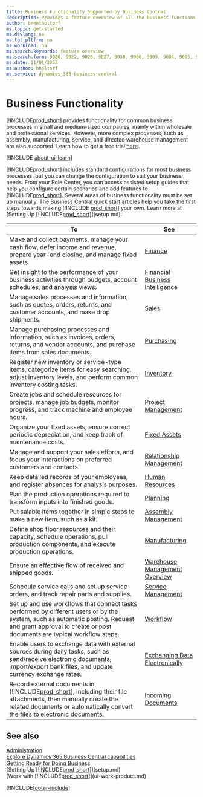 ```yaml
---
title: Business Functionality Supported by Business Central
description: Provides a feature overview of all the business functions and departments supported by application areas, such as finance, inventory, and project management.
author: brentholtorf
ms.topic: get-started
ms.devlang: na
ms.tgt_pltfrm: na
ms.workload: na
ms.search.keywords: feature overview
ms.search.form: 9020, 9022, 9026, 9027, 9030, 9000, 9009, 9004, 9005, 9024, 9006, 9007, 9010, 9016, 9017
ms.date: 11/01/2023
ms.author: bholtorf
ms.service: dynamics-365-business-central
---
```

# Business Functionality

[!INCLUDE[prod_short](includes/prod_short.md)] provides functionality for common business processes in small and medium-sized companies, mainly within wholesale and professional services. However, more complex processes, such as assembly, manufacturing, service, and directed warehouse management are also supported. Learn how to get a free trial [here](trial-signup.md).  

[!INCLUDE [about-ui-learn](includes/about-ui-learn.md)]

[!INCLUDE[prod_short](includes/prod_short.md)] includes standard configurations for most business processes, but you can change the configuration to suit your business needs. From your Role Center, you can access assisted setup guides that help you configure certain scenarios and add features to [!INCLUDE[prod_short](includes/prod_short.md)]. Several areas of business functionality must be set up manually. The [Business Central quick start](quick-start-business-central.md) articles help you take the first steps towards making [!INCLUDE [prod_short](includes/prod_short.md)] your own. Learn more at [Setting Up [!INCLUDE[prod_short](includes/prod_short.md)]](setup.md).

| To | See |
| --- | --- |
|Make and collect payments, manage your cash flow, defer income and revenue, prepare year-end closing, and manage fixed assets.|[Finance](finance.md)|
|Get insight to the performance of your business activities through budgets, account schedules, and analysis views.|[Financial Business Intelligence](bi.md)|
|Manage sales processes and information, such as quotes, orders, returns, and customer accounts, and make drop shipments.|[Sales](sales-manage-sales.md)|
|Manage purchasing processes and information, such as invoices, orders, returns, and vendor accounts, and purchase items from sales documents. |[Purchasing](purchasing-manage-purchasing.md)|
|Register new inventory or service-type items, categorize items for easy searching, adjust inventory levels, and perform common inventory costing tasks.|[Inventory](inventory-manage-inventory.md)|
|Create jobs and schedule resources for projects, manage job budgets, monitor progress, and track machine and employee hours.|[Project Management](projects-manage-projects.md)|
|Organize your fixed assets, ensure correct periodic depreciation, and keep track of maintenance costs.|[Fixed Assets](fa-manage.md)|
|Manage and support your sales efforts, and focus your interactions on preferred customers and contacts.|[Relationship Management](marketing-relationship-management.md)|
|Keep detailed records of your employees, and register absences for analysis purposes. |[Human Resources](hr-manage-human-resources.md)|
|Plan the production operations required to transform inputs into finished goods.|[Planning](production-planning.md)|
|Put salable items together in simple steps to make a new item, such as a kit.|[Assembly Management](assembly-assemble-items.md)|
|Define shop floor resources and their capacity, schedule operations, pull production components, and execute production operations.|[Manufacturing](production-manage-manufacturing.md)|
|Ensure an effective flow of received and shipped goods.|[Warehouse Management Overview](design-details-warehouse-management.md)|
|Schedule service calls and set up service orders, and track repair parts and supplies.|[Service Management](service-service.md)|
|Set up and use workflows that connect tasks performed by different users or by the system, such as automatic posting. Request and grant approval to create or post documents are typical workflow steps.|[Workflow](across-workflow.md)|
|Enable users to exchange data with external sources during daily tasks, such as send/receive electronic documents, import/export bank files, and update currency exchange rates.|[Exchanging Data Electronically](across-data-exchange.md)|
|Record external documents in [!INCLUDE[prod_short](includes/prod_short.md)], including their file attachments, then manually create the related documents or automatically convert the files to electronic documents.|[Incoming Documents](across-income-documents.md)|

## See also

[Administration](admin-setup-and-administration.md)    
[Explore Dynamics 365 Business Central capabilities](https://dynamics.microsoft.com/business-central/capabilities/)  
[Getting Ready for Doing Business](ui-get-ready-business.md)  
[Setting Up [!INCLUDE[prod_short](includes/prod_short.md)]](setup.md)   
[Work with [!INCLUDE[prod_short](includes/prod_short.md)]](ui-work-product.md)   

[!INCLUDE[footer-include](includes/footer-banner.md)]
